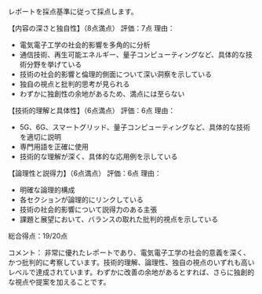 レポートを採点基準に従って採点します。

【内容の深さと独自性】（8点満点）
評価：7点
理由：
- 電気電子工学の社会的影響を多角的に分析
- 通信技術、再生可能エネルギー、量子コンピューティングなど、具体的な技術分野を挙げている
- 技術の社会的影響と倫理的側面について深い洞察を示している
- 独自の視点と批判的思考が見られる
- わずかに独創性の余地があるため、満点には至らない

【技術的理解と具体性】（6点満点）
評価：6点
理由：
- 5G、6G、スマートグリッド、量子コンピューティングなど、具体的な技術を適切に説明
- 専門用語を正確に使用
- 技術的な理解が深く、具体的な応用例を示している

【論理性と説得力】（6点満点）
評価：6点
理由：
- 明確な論理的構成
- 各セクションが論理的にリンクしている
- 技術の社会的影響について説得力のある主張
- 課題と展望において、バランスの取れた批判的視点を示している

総合得点：19/20点

コメント：
非常に優れたレポートであり、電気電子工学の社会的意義を深く、かつ批判的に考察しています。技術的理解、論理性、独自の視点のいずれも高いレベルで達成されています。わずかに改善の余地があるとすれば、さらに独創的な視点や提案を加えることです。